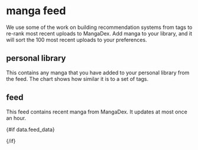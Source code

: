 <script>
  import FeedTable from "./FeedTable.svelte";
  import PersonalLibraryTable from "$lib/PersonalLibraryTable.svelte";
  import PersonalLibraryChart from "$lib/PersonalLibraryChart.svelte";

  export let data;
</script>

# manga feed

We use some of the work on building recommendation systems from tags to re-rank most recent uploads to MangaDex.
Add manga to your library, and it will sort the 100 most recent uploads to your preferences.

## personal library

This contains any manga that you have added to your personal library from the feed.
The chart shows how similar it is to a set of tags.

<div class="personal">
<div>
<PersonalLibraryTable paginationSize={10} />
</div>
<div>
<PersonalLibraryChart />
</div>
</div>

## feed

This feed contains recent manga from MangaDex.
It updates at most once an hour.

{#if data.feed_data}

  <div>
    <FeedTable data={data.feed_data} />
  </div>
{/if}

<style>
  /* .personal {
    display: grid;
    grid-template-columns: 1fr 1fr;
  }
  @media (max-width: 600px) {
    .personal {
      display: flex;
      flex-direction: column;
    }
  } */
</style>
